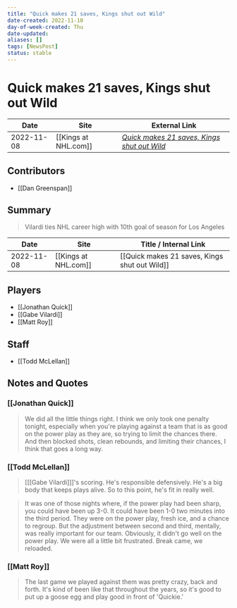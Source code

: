 ```yaml
---
title: "Quick makes 21 saves, Kings shut out Wild"
date-created: 2022-11-10
day-of-week-created: Thu
date-updated: 
aliases: []
tags: [NewsPost]
status: stable
---
```


# Quick makes 21 saves, Kings shut out Wild

| Date       | Site                 | External Link                                                                                                                   |
| ---------- | -------------------- | ------------------------------------------------------------------------------------------------------------------------------- |
| 2022-11-08 | [[Kings at NHL.com]] | [*Quick makes 21 saves, Kings shut out Wild*](https://www.nhl.com/news/minnesota-wild-los-angeles-kings-game-recap/c-337287266) |

## Contributors
- [[Dan Greenspan]]

## Summary
> Vilardi ties NHL career high with 10th goal of season for Los Angeles

| Date       | Site                 | Title / Internal Link                         |
| ---------- | -------------------- | --------------------------------------------- |
| 2022-11-08 | [[Kings at NHL.com]] | [[Quick makes 21 saves, Kings shut out Wild]] |

## Players
- [[Jonathan Quick]]
- [[Gabe Vilardi]]
- [[Matt Roy]]

## Staff
- [[Todd McLellan]]

## Notes and Quotes
### [[Jonathan Quick]]
> We did all the little things right. I think we only took one penalty tonight, especially when you're playing against a team that is as good on the power play as they are, so trying to limit the chances there. And then blocked shots, clean rebounds, and limiting their chances, I think that goes a long way.

### [[Todd McLellan]]
> \[[[Gabe Vilardi]]]'s scoring. He's responsible defensively. He's a big body that keeps plays alive. So to this point, he's fit in really well.

> It was one of those nights where, if the power play had been sharp, you could have been up 3-0. It could have been 1-0 two minutes into the third period. They were on the power play, fresh ice, and a chance to regroup.
> But the adjustment between second and third, mentally, was really important for our team. Obviously, it didn't go well on the power play. We were all a little bit frustrated. Break came, we reloaded.

### [[Matt Roy]]
> The last game we played against them was pretty crazy, back and forth. It's kind of been like that throughout the years, so it's good to put up a goose egg and play good in front of 'Quickie.'



